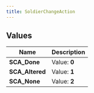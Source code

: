 ```yaml
---
title: SoldierChangeAction
---
```


## Values

| Name | Description |
| ---- | ----------- |
| **SCA\_Done** | Value: **0** |
| **SCA\_Altered** | Value: **1** |
| **SCA\_None** | Value: **2** |

